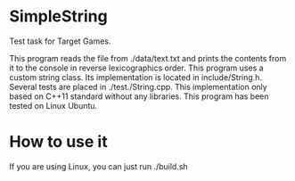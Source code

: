 # SimpleString

Test task for Target Games.

This program reads the file from ./data/text.txt and prints the contents from it to the console in reverse lexicographics order. This program uses a custom string class. Its implementation is located in include/String.h. Several tests are placed in ./test./String.cpp. This implementation only based on C++11 standard without any libraries. This program has been tested on Linux Ubuntu.

# How to use it

If you are using Linux, you can just run ./build.sh
